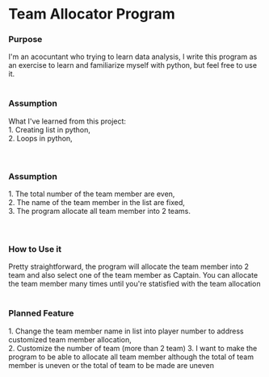 
<h1>Team Allocator Program</h1>

<h3>Purpose</h3>
I'm an acocuntant who trying to learn data analysis, I write this program as an exercise to learn and familiarize myself with python, but feel free to use it.
<br/>
<br/>

<h3>Assumption</h3>
What I've learned from this project:<br/>
1. Creating list in python,<br/>
2. Loops in python,<br/>
<br/>
<br/>

<h3>Assumption</h3>
1. The total number of the team member are even,<br/>
2. The name of the team member in the list are fixed,<br/>
3. The program allocate all team member into 2 teams.<br/>
<br/>
<br/>

<h3>How to Use it</h3>
Pretty straightforward, the program will allocate the team member into 2 team and also select one of the team member as Captain. You can allocate the team member many times until you're statisfied with the team allocation
<br/>
<br/>

<h3>Planned Feature</h3>
1. Change the team member name in list into player number to address customized team member allocation,<br/>
2. Customize the number of team (more than 2 team)
3. I want to make the program to be able to allocate all team member although the total of team member is uneven or the total of team to be made are uneven 
